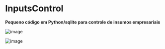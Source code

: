# InputsControl

**Pequeno código em Python/sqlite para controle de insumos empresariais**

![image](https://github.com/user-attachments/assets/14963ceb-dee8-406b-8455-a372839d3528)

![image](https://github.com/user-attachments/assets/dde1f6a7-3369-4600-920f-6f5ee33ee59c)

